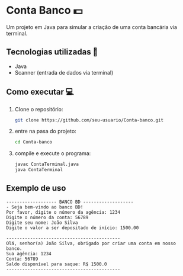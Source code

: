 # Conta Banco 💵

Um projeto em Java para simular a criação de uma conta bancária via terminal.

## Tecnologias utilizadas 🚀
- Java
- Scanner (entrada de dados via terminal)

## Como executar 💻
1. Clone o repositório:
   ```sh
   git clone https://github.com/seu-usuario/Conta-banco.git
2. entre na pasa do projeto:
    ```sh
    cd Conta-banco
3. compile e execute o programa:
    ```sh
    javac ContaTerminal.java
    java ContaTerminal

## Exemplo de uso

    ------------------- BANCO BD -------------------
    - Seja bem-vindo ao banco BD!
    Por favor, digite o número da agência: 1234
    Digite o número da conta: 56789
    Digite seu nome: João Silva
    Digite o valor a ser depositado de início: 1500.00

    -------------------------------------------
    Olá, senhor(a) João Silva, obrigado por criar uma conta em nosso banco.
    Sua agência: 1234
    Conta: 56789
    Saldo disponível para saque: R$ 1500.0
    -------------------------------------------
